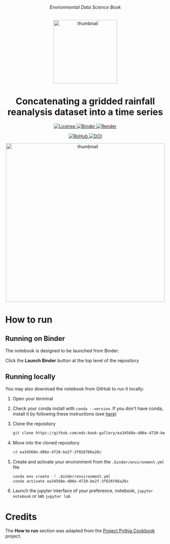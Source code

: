 <div align="center">
    <h6>Environmental Data Science Book</h6>
</div>

<p align="center">
<img src="https://github.com/alan-turing-institute/environmental-ds-book/blob/master/book/figures/logo/logo.png?raw=True" alt="thumbnail" width="200"/>
</p>

<div align="center">
    <h1>Concatenating a gridded rainfall reanalysis dataset into a time series</h1>
</div>

<p align="center">
    <a href="https://github.com/eds-book-gallery/ea34568e-d86e-4720-be2f-3f826f66a26c/blob/main/LICENSE">
        <img alt="License" src="https://img.shields.io/badge/License-MIT-yellow.svg">
    </a>
    <a href="https://notebooks.gesis.org/binder/v2/gh/eds-book-gallery/ea34568e-d86e-4720-be2f-3f826f66a26c/main?labpath=notebook.ipynb">
        <img alt="Binder" src="https://mybinder.org/badge_logo.svg">
    </a>
    <a href="https://github.com/eds-book-gallery/ea34568e-d86e-4720-be2f-3f826f66a26c/actions/workflows/render.yaml">
        <img alt="Render" src="https://github.com/eds-book-gallery/ea34568e-d86e-4720-be2f-3f826f66a26c/actions/workflows/render.yaml/badge.svg">
    </a>
    <br/>
</p>

<p align="center">
    <a href="https://w3id.org/ro-id/ea34568e-d86e-4720-be2f-3f826f66a26c">
        <img alt="RoHub" src="https://img.shields.io/badge/RoHub-FAIR_Executable_Research_Object-2ea44f?logo=Open+Access&logoColor=blue">
    </a>
    <a href="https://doi.org/10.24424/1vw8-6519">
        <img alt="DOI" src="https://zenodo.org/badge/DOI/10.24424/1vw8-6519.svg">
    </a>
</p>

<p align="center">
<img src="https://user-images.githubusercontent.com/13321552/222993151-0944cd52-df0e-4b58-afb0-525c3bc00d6e.png?raw=True" alt="thumbnail" width="500"/>
</p>

# How to run

## Running on Binder
The notebook is designed to be launched from Binder. 

Click the **Launch Binder** button at the top level of the repository

## Running locally
You may also download the notebook from GitHub to run it locally:
1. Open your terminal

2. Check your conda install with `conda --version`. If you don't have conda, install it by following these instructions (see [here](https://docs.conda.io/en/latest/miniconda.html))

3. Clone the repository
    ```bash
    git clone https://github.com/eds-book-gallery/ea34568e-d86e-4720-be2f-3f826f66a26c.git
    ```

4. Move into the cloned repository
    ```bash
    cd ea34568e-d86e-4720-be2f-3f826f66a26c
    ```

5. Create and activate your environment from the `.binder/environment.yml` file
    ```bash
    conda env create -f .binder/environment.yml
    conda activate ea34568e-d86e-4720-be2f-3f826f66a26c
    ```  

6. Launch the jupyter interface of your preference, notebook, `jupyter notebook` or lab `jupyter lab`

# Credits
The **How to run** section was adapted from the [Project Pythia Cookbook](https://cookbooks.projectpythia.org/) project.
